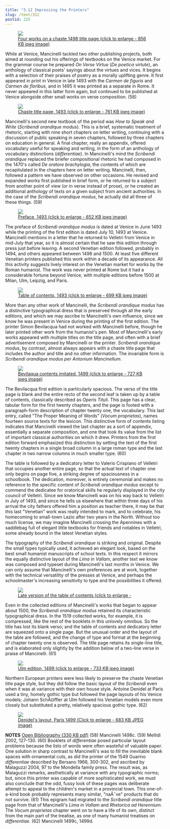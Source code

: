 ```yaml
---
title: "3.12 Impressing the Printers"
slug: /text/312
postid: 225
---
```

<p style="text-align: center;"></p>


<figure class="mkdn-figure">
    <a href="/images_full/3.00_Chapter_Three/Inc.5455,-Carmen-de-floribus-ad-Veliternos,-title-page.jpg" class="mkdn-image-link">
    <img class="mkdn-image" src="/images_full/3.00_Chapter_Three/Inc.5455,-Carmen-de-floribus-ad-Veliternos,-title-page.jpg" />
    <figcaption class="mkdn-figcaption">Four works on a chaste 1498 title page (click to enlarge - 856 KB jpeg image)</figcaption>
    </a>
</figure>

While at Venice, Mancinelli tackled two other publishing projects, both aimed at rounding out his offerings of textbooks on the Venice market. For the grammar course he prepared <em>On Verse Virtue</em> (<em>De poetica virtute</em>), an anthology of classical poets' sayings about the virtues and vices. It begins with a selection of their praises of poetry as a morally uplifting genre. It first appeared in print in Venice in late 1493 with the <em>Carmen de figuris</em> and <em>Carmen de floribus</em>, and in 1495 it was printed as a separate in Rome. It never appeared in this latter form again, but continued to be published at Venice alongside other small works on verse composition. (58)
<p style="text-align: center;"></p>


<figure class="mkdn-figure">
    <a href="/images_full/3.00_Chapter_Three/Inc.5382.5,-Scribendi-orandique-modus,-title-page.jpg" class="mkdn-image-link">
    <img class="mkdn-image" src="/images_full/3.00_Chapter_Three/Inc.5382.5,-Scribendi-orandique-modus,-title-page.jpg" />
    <figcaption class="mkdn-figcaption">Chaste title page, 1493 (click to enlarge - 761 KB jpeg image)</figcaption>
    </a>
</figure>

Mancinelli's second new textbook of the period was <em>How to</em> <em>Speak and Write</em> (<em>Scribendi orandique modus</em>). This is a brief, systematic treatment of rhetoric, starting with nine short chapters on letter writing, continuing with a discussion of public speaking in seven chapters, followed by three chapters on education in general. A final chapter, really an appendix, offered vocabulary useful for speaking and writing, in the form of an anthology of vocabulary distinctions (<em>differentiae</em>). In Mancinelli's mind the <em>Scribendi orandique</em> replaced the briefer compositional rhetoric he had composed in the 1470's called <em>De oratore brachylogia</em>, the contents of which are recapitulated in the chapters here on letter writing. Mancinelli, then, followed a pattern we have observed on other occasions. He revised and expanded works first published in brief form, or he returned to a subject from another point of view (or in verse instead of prose), or he created an additional anthology of texts on a given subject from ancient authorities. In the case of the <em>Scribendi orandique </em><em>modus</em>, he actually did all three of these things. (59)
<p style="text-align: center;"></p>


<figure class="mkdn-figure">
    <a href="/images_full/3.00_Chapter_Three/Inc.5382.5,-Scribendi-orandique-modus,-pg.2v-3r.jpg" class="mkdn-image-link">
    <img class="mkdn-image" src="/images_full/3.00_Chapter_Three/Inc.5382.5,-Scribendi-orandique-modus,-pg.2v-3r.jpg" />
    <figcaption class="mkdn-figcaption">Preface, 1493 (click to enlarge - 652 KB jpeg image)</figcaption>
    </a>
</figure>

The preface of <em>Scribendi orandique modus</em> is dated at Venice in June 1493 while the printing of the first edition is dated July 10, 1493 at Venice. Mancinelli mentions in a letter that he returned to Velletri from Venice in mid-July that year, so it is almost certain that he saw this edition through press just before leaving. A second Venetian edition followed, probably in 1494, and others appeared between 1496 and 1500. At least five different Venetian printers published this work within a decade of its appearance. All this activity suggests lively interest on the Venetian market for works by the Roman humanist. The work was never printed at Rome but it had a considerable fortune beyond Venice, with multiple editions before 1500 at Milan, Ulm, Leipzig, and Paris.
<p style="text-align: center;"></p>


<figure class="mkdn-figure">
    <a href="/images_full/3.00_Chapter_Three/Inc.5382.5,-Scribendi-orandique-modus,-pg.26r.jpg" class="mkdn-image-link">
    <img class="mkdn-image" src="/images_full/3.00_Chapter_Three/Inc.5382.5,-Scribendi-orandique-modus,-pg.26r.jpg" />
    <figcaption class="mkdn-figcaption">Table of contents, 1493 (click to enlarge - 699 KB jpeg image)</figcaption>
    </a>
</figure>

More than any other work of Mancinelli, the <em>Scribendi orandique modus</em> has a distinctive typographical dress that is preserved through all the early editions, and which we may ascribe to Mancinelli's own influence, since we know he was present in Venice during the printing of the first edition. The printer Simon Bevilacqua had not worked with Mancinelli before, though he later printed other work from the humanist's pen. Most of Mancinelli's early works appeared with multiple titles on the title page, and often with a brief advertisement composed by Mancinelli or the printer. <em>Scribendi orandique modus</em>, by contrast, almost always appears with a chaste title page that includes the author and title and no other information. The invariable form is <em>Scribendi orandique modus per Antonium Mancinellum</em>.
<p style="text-align: center;"></p>


<figure class="mkdn-figure">
    <a href="/images_full/3.00_Chapter_Three/Inc.2593,-Scribendi-Orandiq[ue]-modus-per-Anthonium-Manc (2).jpg" class="mkdn-image-link">
    <img class="mkdn-image" src="/images_full/3.00_Chapter_Three/Inc.2593,-Scribendi-Orandiq[ue]-modus-per-Anthonium-Manc (2).jpg" />
    <figcaption class="mkdn-figcaption">Bevilaqua contents imitated, 1499 (click to enlarge - 727 KB jpeg image)</figcaption>
    </a>
</figure>The Bevilacqua first edition is particularly spacious. The verso of the title page is blank and the entire recto of the second leaf is taken up by a table of contents, classically described as <em>Operis Tituli</em>. This page has a clear, tabular form for the first twenty chapters, and the page is footed with a paragraph-form description of chapter twenty one, the vocabulary. This last entry, called "The Proper Meaning of Words" (<em>Vocum proprietas</em>), names fourteen source texts for the lexicon. This distinctive form of contents listing indicates that Mancinelli viewed the last chapter as a sort of appendix, essentially a separate composition, and one that took its value from the list of important classical authorities on which it drew. Printers from the first edition forward emphasized this distinction by setting the text of the first twenty chapters in a single broad column in a large roman type and the last chapter in two narrow columns in much smaller type. (60)

The table is followed by a dedicatory letter to Valerio Crispiano of Velletri that occupies another entire page, so that the actual text of chapter one only begins on page five, a striking degree of spaciousness in a schoolbook. The dedication, moreover, is entirely ceremonial and makes no reference to the specific content of <em>Scribendi orandique modus</em> except to commend the dedicatee for oratorical skills he regularly displayed in the city council of Velletri. Since we know Mancinelli was on his way back to Velletri in July of 1493, and since he tells us elsewhere that within three days of his arrival the city fathers offered him a position as teacher there, it may be that this last "Venetian" work was really intended to mark, and to celebrate, his homecoming to small-town Lazio after two years in the North. Without too much license, we may imagine Mancinelli crossing the Apennines with a saddlebag full of elegant little textbooks for friends and notables in Velletri, some already bound in the latest Venetian styles.

The typography of the <em>Scribendi orandique</em> is striking and original. Despite the small types typically used, it achieved an elegant look, based on the best small humanist manuscripts of school texts. In this respect it mirrors the equally distinctive layout of the <em>Lima in Vallam</em>, another text we know was composed and typeset during Mancinelli's last months in Venice. We can only assume that Mancinelli's own preferences are at work, together with the technical versatility of the presses at Venice, and perhaps the schoolmaster's increasing sensitivity to type and the possibilities it offered.
<p style="text-align: center;"></p>


<figure class="mkdn-figure">
    <a href="/images_full/3.00_Chapter_Three/Case-X-67.548,-Omnia-opera-Antonii-Mancinelli-Veliterni,-ver.jpg" class="mkdn-image-link">
    <img class="mkdn-image" src="/images_full/3.00_Chapter_Three/Case-X-67.548,-Omnia-opera-Antonii-Mancinelli-Veliterni,-ver.jpg" />
    <figcaption class="mkdn-figcaption">Late version of the table of contents (click to enlarge - </figcaption>
    </a>
</figure>

Even in the collected editions of Mancinelli's works that began to appear about 1500, the <em>Scribendi orandique modus</em> retained its characteristic typographical dress. In the 1519 collected works, for example, it is compressed, like the rest of the booklets in this unlovely omnibus. So the title has lost its blank verso; and the table of contents and dedicatory letter are squeezed onto a single page. But the unusual order and the layout of the table are followed, and the change of type and format at the beginning of chapter twenty one is observed. The title page retains its single-line title, and is elaborated only slightly by the addition below of a two-line verse in praise of Mancinelli. (61)
<p style="text-align: center;"></p>


<figure class="mkdn-figure">
    <a href="/images_full/3.00_Chapter_Three/Inc.2593,-Scribendi-Orandiq[ue]-modus-per-Anthonium-Manc (3).jpg" class="mkdn-image-link">
    <img class="mkdn-image" src="/images_full/3.00_Chapter_Three/Inc.2593,-Scribendi-Orandiq[ue]-modus-per-Anthonium-Manc (3).jpg" />
    <figcaption class="mkdn-figcaption">Ulm edition, 1499 (click to enlarge - 733 KB jpeg image)</figcaption>
    </a>
</figure>Northern European printers were less likely to preserve the chaste Venetian title page style, but they did follow the basic layout of the <em>Scribendi</em> even when it was at variance with their own house style. Antoine Denidel at Paris used a tiny, homely gothic type but followed the page layouts of his Venice models; Johann SchÃ¤ffler at Ulm followed his Venetian models even more closely but substituted a pretty, relatively spacious gothic type. (62)
<p style="text-align: center;"></p>


<figure class="mkdn-figure">
    <a href="/images_full/3.00_Chapter_Three/HFS_061.06.jpg" class="mkdn-image-link">
    <img class="mkdn-image" src="/images_full/3.00_Chapter_Three/HFS_061.06.jpg" />
    <figcaption class="mkdn-figcaption">Denidel's layout, Paris 1499 (Click to enlarge - 683 KB JPEG image)</figcaption>
    </a>
</figure>

<strong>NOTES</strong>
<a href="http://www.humanismforsale.org/bibliography.pdf" target="new">Open Bibliography (330 KB pdf)</a>
(58) Mancinelli 1498c.
(59) Mellidi 2002, 127-130.
(60) Booklets of <em>differentiae</em> posed particular layout problems because the lists of words were often wasteful of valuable paper. One solution in sharp contrast to Mancinelli's was to fill the inevitable blank spaces with ornamental cuts, as did the printer of the 1549 Guarino <em>differentiae</em> described by Bersano 1966, 300-302, and ascribed by Malaguzzi 2004, 97 to the Mondella family press. The result was, as Malaguzzi remarks, aesthetically at variance with any typographic norms; but, since this printer was capable of more sophisticated work, we must also conclude that the odd, fussy look of these pages was deliberate attempt to appeal to the children's market in a provincial town. This one-of-a-kind book probably represents many similar, "naÃ¯ve" products that do not survive.
(61) This epigram had migrated to the <em>Scribendi orandique</em> title page from that of Mancinelli's <em>Lima in Vallam</em> and <em>Rhetorica ad Herennium</em>. The <em>Vocum proprietas</em> chapter went on to have a life of its own, distinct from the main part of the treatise, as one of many humanist treatises on <em>differentiae</em>.
(62) Mancinelli 1499c, 1499d.
